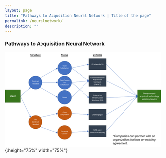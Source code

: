 ```yaml
---
layout: page
title: "Pathways to Acqusition Neural Network | Title of the page"
permalink: /neuralnetwork/
description: ""
---
```


### Pathways to Acquisition Neural Network


![Pathways Neural Network](../assets/images/PathwaysNeuralNetwork.png){:height="75%" width="75%"}
